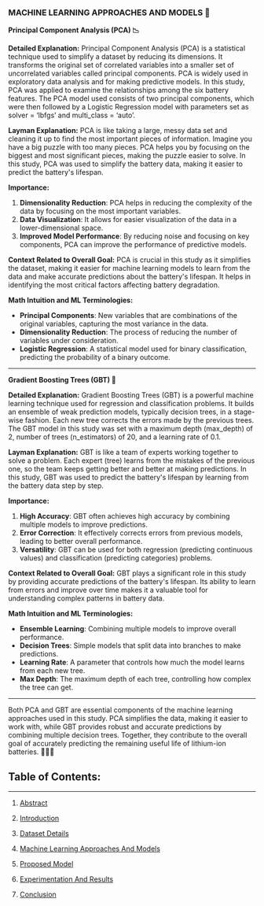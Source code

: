 ### MACHINE LEARNING APPROACHES AND MODELS 🤖

**Principal Component Analysis (PCA) 📉**

**Detailed Explanation:**
Principal Component Analysis (PCA) is a statistical technique used to simplify a dataset by reducing its dimensions. It transforms the original set of correlated variables into a smaller set of uncorrelated variables called principal components. PCA is widely used in exploratory data analysis and for making predictive models. In this study, PCA was applied to examine the relationships among the six battery features. The PCA model used consists of two principal components, which were then followed by a Logistic Regression model with parameters set as solver = ‘lbfgs’ and multi_class = ‘auto’.

**Layman Explanation:**
PCA is like taking a large, messy data set and cleaning it up to find the most important pieces of information. Imagine you have a big puzzle with too many pieces. PCA helps you by focusing on the biggest and most significant pieces, making the puzzle easier to solve. In this study, PCA was used to simplify the battery data, making it easier to predict the battery's lifespan.

**Importance:**
1. **Dimensionality Reduction**: PCA helps in reducing the complexity of the data by focusing on the most important variables.
2. **Data Visualization**: It allows for easier visualization of the data in a lower-dimensional space.
3. **Improved Model Performance**: By reducing noise and focusing on key components, PCA can improve the performance of predictive models.

**Context Related to Overall Goal:**
PCA is crucial in this study as it simplifies the dataset, making it easier for machine learning models to learn from the data and make accurate predictions about the battery's lifespan. It helps in identifying the most critical factors affecting battery degradation.

**Math Intuition and ML Terminologies:**
- **Principal Components**: New variables that are combinations of the original variables, capturing the most variance in the data.
- **Dimensionality Reduction**: The process of reducing the number of variables under consideration.
- **Logistic Regression**: A statistical model used for binary classification, predicting the probability of a binary outcome.

---

**Gradient Boosting Trees (GBT) 🌳**

**Detailed Explanation:**
Gradient Boosting Trees (GBT) is a powerful machine learning technique used for regression and classification problems. It builds an ensemble of weak prediction models, typically decision trees, in a stage-wise fashion. Each new tree corrects the errors made by the previous trees. The GBT model in this study was set with a maximum depth (max_depth) of 2, number of trees (n_estimators) of 20, and a learning rate of 0.1.

**Layman Explanation:**
GBT is like a team of experts working together to solve a problem. Each expert (tree) learns from the mistakes of the previous one, so the team keeps getting better and better at making predictions. In this study, GBT was used to predict the battery's lifespan by learning from the battery data step by step.

**Importance:**
1. **High Accuracy**: GBT often achieves high accuracy by combining multiple models to improve predictions.
2. **Error Correction**: It effectively corrects errors from previous models, leading to better overall performance.
3. **Versatility**: GBT can be used for both regression (predicting continuous values) and classification (predicting categories) problems.

**Context Related to Overall Goal:**
GBT plays a significant role in this study by providing accurate predictions of the battery's lifespan. Its ability to learn from errors and improve over time makes it a valuable tool for understanding complex patterns in battery data.

**Math Intuition and ML Terminologies:**
- **Ensemble Learning**: Combining multiple models to improve overall performance.
- **Decision Trees**: Simple models that split data into branches to make predictions.
- **Learning Rate**: A parameter that controls how much the model learns from each new tree.
- **Max Depth**: The maximum depth of each tree, controlling how complex the tree can get.

---

Both PCA and GBT are essential components of the machine learning approaches used in this study. PCA simplifies the data, making it easier to work with, while GBT provides robust and accurate predictions by combining multiple decision trees. Together, they contribute to the overall goal of accurately predicting the remaining useful life of lithium-ion batteries. 🌟🔋🌳

## **Table of Contents:**
---
1. [Abstract](https://github.com/aditya-saxena-7/Lithium-Ion-Battery-Life-Prediction-Based-on-Initial-Stage-Cycles-Using-Machine-Learning/edit/main/README.md)
   
2. [Introduction](https://github.com/aditya-saxena-7/Lithium-Ion-Battery-Life-Prediction-Based-on-Initial-Stage-Cycles-Using-Machine-Learning/blob/main/Introduction.md) 

4. [Dataset Details](https://github.com/aditya-saxena-7/Lithium-Ion-Battery-Life-Prediction-Based-on-Initial-Stage-Cycles-Using-Machine-Learning/blob/main/Dataset%20Deatils.md) 

5. [Machine Learning Approaches And Models](https://github.com/aditya-saxena-7/Lithium-Ion-Battery-Life-Prediction-Based-on-Initial-Stage-Cycles-Using-Machine-Learning/blob/main/Machine%20Learning%20Approaches%20And%20Models.md) 

6. [Proposed Model](https://github.com/aditya-saxena-7/Lithium-Ion-Battery-Life-Prediction-Based-on-Initial-Stage-Cycles-Using-Machine-Learning/blob/main/Proposed%20Model.md)

7. [Experimentation And Results](https://github.com/aditya-saxena-7/Lithium-Ion-Battery-Life-Prediction-Based-on-Initial-Stage-Cycles-Using-Machine-Learning/blob/main/Experimentation%20And%20Results.md)

8. [Conclusion](https://github.com/aditya-saxena-7/Lithium-Ion-Battery-Life-Prediction-Based-on-Initial-Stage-Cycles-Using-Machine-Learning/blob/main/Conclusion.md)
